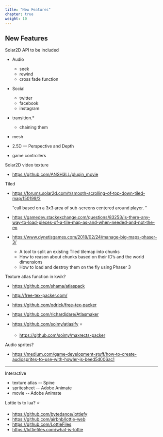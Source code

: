 ```yaml
---
title: "New Features"
chapter: true
weight: 10
---
```


## New Features


Solar2D API to be included

* Audio
    * seek
    * rewind
    * cross fade function

* Social
    * twitter
    * facebook
    * instagram

* transition.*
    * chaining them

* mesh
* 2.5D — Perspective and Depth

* game controllers

Solar2D video texture

- https://github.com/ANSH3LL/plugin_movie

Tiled

- https://forums.solar2d.com/t/smooth-scrolling-of-top-down-tiled-map/150199/2

    "cull based on a 3x3 area of sub-screens centered around player. "

- https://gamedev.stackexchange.com/questions/83253/is-there-any-way-to-load-pieces-of-a-tile-map-as-and-when-needed-and-not-the-en

- https://www.dynetisgames.com/2018/02/24/manage-big-maps-phaser-3/

  - A tool to split an existing Tiled tilemap into chunks
  - How to reason about chunks based on their ID’s and the world dimensions
  - How to load and destroy them on the fly using Phaser 3

Texture atlas function in kwik?

- https://github.com/shama/atlaspack
- http://free-tex-packer.com/
- https://github.com/odrick/free-tex-packer

- https://github.com/richardjdare/Atlasmaker

- https://github.com/soimy/atlasify ⭐️
  - https://github.com/soimy/maxrects-packer

Audio sprites?

-  https://medium.com/game-development-stuff/how-to-create-audiosprites-to-use-with-howler-js-beed5d006ac1

---
Interactive

- texture atlas -- Spine
- spritesheet   -- Adobe Animate
- movie         -- Adobe Animate

Lottie ts to lua? ⭐️

- https://github.com/bytedance/lottiefy
- https://github.com/airbnb/lottie-web
- https://github.com/LottieFiles
- https://lottiefiles.com/what-is-lottie

